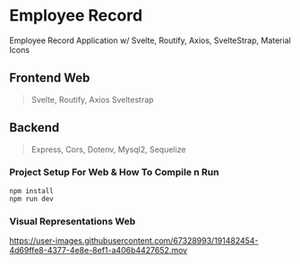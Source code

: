 # Employee Record
Employee Record Application w/ Svelte, Routify, Axios, SvelteStrap, Material Icons

## Frontend Web
> Svelte, Routify, Axios Sveltestrap

## Backend
> Express, Cors, Dotenv, Mysql2, Sequelize

### Project Setup For Web & How To Compile n Run
```
npm install
npm run dev
```

### Visual Representations Web
https://user-images.githubusercontent.com/67328993/191482454-4d69ffe8-4377-4e8e-8ef1-a406b4427652.mov
